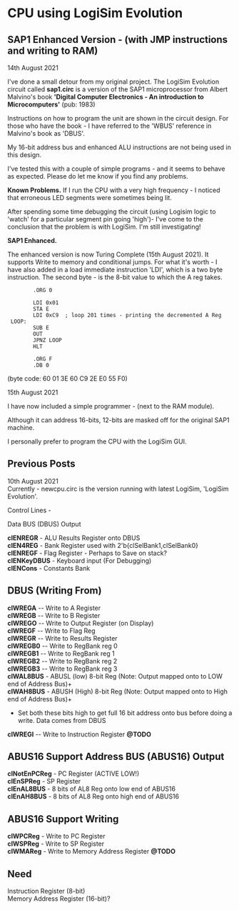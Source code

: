 # CPU using LogiSim Evolution
SAP1 Enhanced Version - (with JMP instructions and writing to RAM)
---
14th August 2021</br>

I've done a small detour from my original project. The LogiSim Evolution circuit called **sap1.circ** is
a version of the SAP1 microprocessor from Albert Malvino's book **'Digital Computer Electronics - An introduction to Microcomputers'** (pub: 1983)

Instructions on how to program the unit are shown in the circuit design.
For those who have the book - I have referred to the 'WBUS' reference in Malvino's book as 'DBUS'.

My 16-bit address bus and enhanced ALU instructions are not being used in this design.


I've tested this with a couple of simple programs - and it seems to behave as expected.
Please do let me know if you find any problems.

**Known Problems.**
If I run the CPU with a very high frequency - I noticed that erroneous LED segments were sometimes
being lit.</br>

After spending some time debugging the circuit (using Logisim logic to 'watch' for a particular segment pin going 'high')- I've come to the conclusion that the problem is with LogiSim. I'm still investigating!

**SAP1 Enhanced.**

The enhanced version is now Turing Complete (15th August 2021). It supports Write to memory and conditional jumps. For what it's worth - I have also added in a load immediate instruction 'LDI', which is a two byte instruction. The second byte - is the 8-bit value to which the A reg takes.

            .ORG 0

            LDI 0x01
            STA E
            LDI 0xC9  ; loop 201 times - printing the decremented A Reg
     LOOP:  
            SUB E
            OUT
            JPNZ LOOP
            HLT

            .ORG F
            .DB 0

(byte code: 60 01 3E 60 C9 2E E0 55 F0)





15th August 2021

I have now included a simple programmer - (next to the RAM module).

Although it can address 16-bits, 12-bits are masked off for the original SAP1 machine.

I personally prefer to program the CPU with the LogiSim GUI.



Previous Posts
----





10th August 2021 </br>
Currently - newcpu.circ is the version running with latest LogiSim, 'LogiSim Evolution'.</br>





Control Lines  -


Data BUS (DBUS) Output

**clENREGR**	  - ALU Results Register onto DBUS</br>
**clEN4REG**    - Bank Register used with 2'b{clSelBank1,clSelBank0}</br>
**clENREGF**    - Flag Register - Perhaps to Save on stack?</br>
**clENKeyDBUS** - Keyboard input (For Debugging)</br>
**clENCons**    - Constants Bank </br>


DBUS (Writing From)
-----
**clWREGA** -- Write to A Register</br>
**clWREGB** -- Write to B Register</br>
**clWREGO** -- Write to Output Register (on Display)</br>
**clWREGF** -- Write to Flag Reg</br>
**clWREGR**	-- Write to Results Register</br>
**clWREGB0** -- Write to RegBank reg 0</br>
**clWREGB1** -- Write to RegBank reg 1</br>
**clWREGB2** -- Write to RegBank reg 2</br>
**clWREGB3** -- Write to RegBank reg 3</br>
**clWAL8BUS**   - ABUSL (low) 8-bit Reg  (Note: Output mapped onto to LOW end of Address Bus)+</br>
**clWAH8BUS**   - ABUSH (High) 8-bit Reg (Note: Output mapped onto to High end of Address Bus)+</br>
+ Set both these bits high to get full 16 bit address onto bus before doing a write. Data comes from DBUS</br>

**clWREGI** -- Write to Instruction Register **@TODO**</br>



ABUS16 Support   Address BUS (ABUS16) Output
------

**clNotEnPCReg** - PC Register (ACTIVE LOW!)</br>
**clEnSPReg**	- SP Register</br>
**clEnAL8BUS**  - 8 bits of AL8 Reg onto low end of ABUS16</br>
**clEnAH8BUS**  - 8 bits of AL8 Reg onto high end of ABUS16</br>




ABUS16 Support Writing
-----

**clWPCReg**  - Write to PC Register</br>
**clWSPReg**  - Write to SP Register</br>
**clWMAReg**  - Write to Memory Address Register **@TODO**</br>


Need
----

Instruction Register (8-bit)</br>
Memory Address Register (16-bit)?</br>
